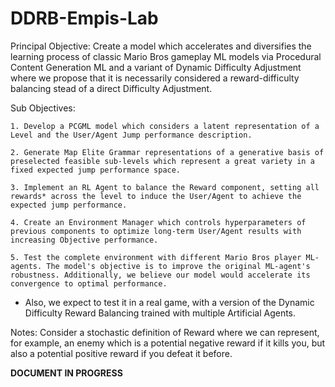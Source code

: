# DDRB-Empis-Lab


Principal Objective:
Create a model which accelerates and diversifies the learning process of classic Mario Bros gameplay ML models via Procedural Content Generation ML and a variant of Dynamic Difficulty Adjustment where we propose that it is necessarily considered a reward-difficulty balancing stead of a direct Difficulty Adjustment.

Sub Objectives:

    1. Develop a PCGML model which considers a latent representation of a Level and the User/Agent Jump performance description.
    
    2. Generate Map Elite Grammar representations of a generative basis of preselected feasible sub-levels which represent a great variety in a fixed expected jump performance space.
    
    3. Implement an RL Agent to balance the Reward component, setting all rewards* across the level to induce the User/Agent to achieve the expected jump performance.
    
    4. Create an Environment Manager which controls hyperparameters of previous components to optimize long-term User/Agent results with increasing Objective performance.

    5. Test the complete environment with different Mario Bros player ML-agents. The model's objective is to improve the original ML-agent's robustness. Additionally, we believe our model would accelerate its convergence to optimal performance.
    
* Also, we expect to test it in a real game, with a version of the Dynamic Difficulty Reward Balancing trained with multiple Artificial Agents.

Notes: Consider a stochastic definition of Reward where we can represent, for example, an enemy which is a potential negative reward if it kills you, but also a potential positive reward if you defeat it before.

**DOCUMENT IN PROGRESS**

